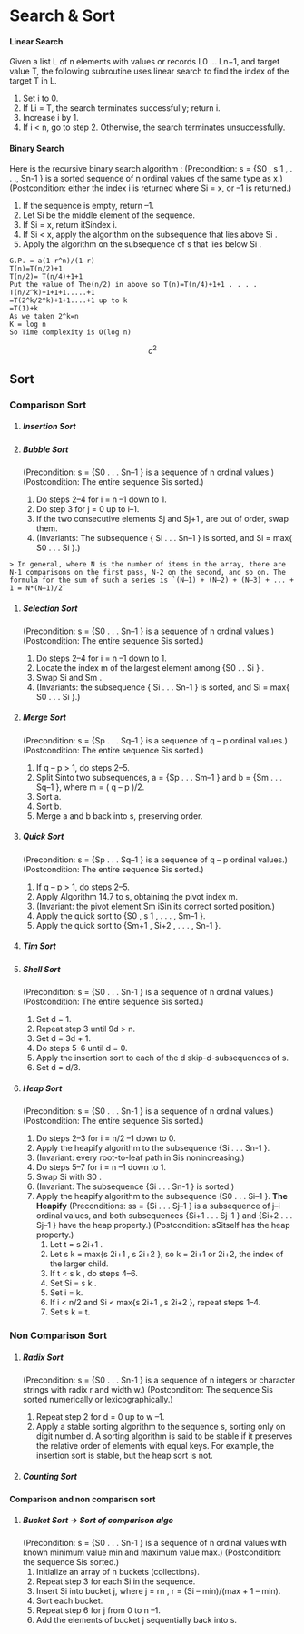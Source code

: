 Search & Sort
=============

#### Linear Search

Given a list L of n elements with values or records L0 ... Ln−1, and target value T, the following subroutine uses linear search to find the index of the target T in L.

 1. Set i to 0.
 1. If Li = T, the search terminates successfully; return i.
 1. Increase i by 1.
 1. If i < n, go to step 2. Otherwise, the search terminates unsuccessfully.

#### Binary Search

Here is the recursive binary search algorithm :
(Precondition: s = {S0 , s 1 , . . ., Sn-1 } is a sorted sequence of n ordinal values of the same type as x.)
(Postcondition: either the index i is returned where Si = x, or –1 is returned.)

  1. If the sequence is empty, return –1.
  1. Let Si be the middle element of the sequence.
  1. If Si = x, return itSindex i.
  1. If Si < x, apply the algorithm on the subsequence that lies above Si .
  1. Apply the algorithm on the subsequence of s that lies below Si .
    
    G.P. = a(1-r^n)/(1-r)
    T(n)=T(n/2)+1
    T(n/2)= T(n/4)+1+1
    Put the value of The(n/2) in above so T(n)=T(n/4)+1+1 . . . . T(n/2^k)+1+1+1.....+1
    =T(2^k/2^k)+1+1....+1 up to k
    =T(1)+k
    As we taken 2^k=n
    K = log n
    So Time complexity is O(log n)

$$c^2$$

## Sort

### Comparison Sort
  1. ##### Insertion Sort

  1. ##### Bubble Sort
     (Precondition: s = {S0 . . . Sn–1 } is a sequence of n ordinal values.)
     (Postcondition: The entire sequence Sis sorted.)  
     1. Do steps 2–4 for i = n –1 down to 1.  
     1. Do step 3 for j = 0 up to i–1.  
     1. If the two consecutive elements Sj and Sj+1 , are out of order, swap them.  
     1. (Invariants: The subsequence { Si . . . Sn–1 } is sorted, and Si = max{ S0 . . . Si }.)  

    > In general, where N is the number of items in the array, there are N-1 comparisons on the first pass, N-2 on the second, and so on. The formula for the sum of such a series is `(N–1) + (N–2) + (N–3) + ... + 1 = N*(N–1)/2`

  1. ##### Selection Sort
     (Precondition: s = {S0 . . . Sn–1 } is a sequence of n ordinal values.)
     (Postcondition: The entire sequence Sis sorted.)
     1. Do steps 2–4 for i = n –1 down to 1.
     1. Locate the index m of the largest element among {S0 . . Si } .
     1. Swap Si and Sm .
     1. (Invariants: the subsequence { Si . . . Sn-1 } is sorted, and Si = max{ S0 . . . Si }.)
 
  1. ##### Merge Sort
     (Precondition: s = {Sp . . . Sq–1 } is a sequence of q – p ordinal values.)
     (Postcondition: The entire sequence Sis sorted.)
     1. If q – p > 1, do steps 2–5.
     1. Split Sinto two subsequences, a = {Sp . . . Sm–1 } and b = {Sm . . . Sq–1 }, where m = ( q – p )/2.
     1. Sort a.
     1. Sort b.
     1. Merge a and b back into s, preserving order.

  1. ##### Quick Sort
     (Precondition: s = {Sp . . . Sq–1 } is a sequence of q – p ordinal values.)
     (Postcondition: The entire sequence Sis sorted.)
     1. If q – p > 1, do steps 2–5.
     1. Apply Algorithm 14.7 to s, obtaining the pivot index m.
     1. (Invariant: the pivot element Sm iSin its correct sorted position.)
     1. Apply the quick sort to {S0 , s 1 , . . . , Sm–1 }.
     1. Apply the quick sort to {Sm+1 , Si+2 , . . . , Sn-1 }.

  1. ##### Tim Sort

  1. ##### Shell Sort
     (Precondition: s = {S0 . . . Sn-1 } is a sequence of n ordinal values.)
     (Postcondition: The entire sequence Sis sorted.)
     1. Set d = 1.
     1. Repeat step 3 until 9d > n.
     1. Set d = 3d + 1.
     1. Do steps 5–6 until d = 0.
     1. Apply the insertion sort to each of the d skip-d-subsequences of s.
     1. Set d = d/3.

  1. ##### Heap Sort
     (Precondition: s = {S0 . . . Sn-1 } is a sequence of n ordinal values.)
     (Postcondition: The entire sequence Sis sorted.)
     1. Do steps 2–3 for i = n/2 –1 down to 0.
     1. Apply the heapify algorithm to the subsequence {Si . . . Sn-1 }.
     1. (Invariant: every root-to-leaf path in Sis nonincreasing.)
     1. Do steps 5–7 for i = n –1 down to 1.
     1. Swap Si with S0 .
     1. (Invariant: The subsequence {Si . . . Sn-1 } is sorted.)
     1. Apply the heapify algorithm to the subsequence {S0 . . . Si–1 }.
      **The Heapify**
         (Preconditions: ss = {Si . . . Sj–1 } is a subsequence of j–i ordinal values, and both subsequences {Si+1 . . . Sj–1 } and {Si+2 . . . Sj–1 } have the heap property.)
         (Postcondition: sSitself has the heap property.)
         1. Let t = s 2i+1 .
         1. Let s k = max{s 2i+1 , s 2i+2 }, so k = 2i+1 or 2i+2, the index of the larger child.
         1. If t < s k , do steps 4–6.
         1. Set Si = s k .
         1. Set i = k.
         1. If i < n/2 and Si < max{s 2i+1 , s 2i+2 }, repeat steps 1–4.
         1. Set s k = t.

### Non Comparison Sort
  1. ##### Radix Sort
     (Precondition: s = {S0 . . . Sn-1 } is a sequence of n integers or character strings with radix r and width w.)
     (Postcondition: The sequence Sis sorted numerically or lexicographically.)
     1. Repeat step 2 for d = 0 up to w –1.
     1. Apply a stable sorting algorithm to the sequence s, sorting only on digit number d.
     A sorting algorithm is said to be stable if it preserves the relative order of elements with equal keys. For example, the insertion sort is stable, but the heap sort is not.
  
  1. ##### Counting Sort

#### Comparison and non comparison sort
  1. ##### Bucket Sort -> Sort of comparison algo
     (Precondition: s = {S0 . . . Sn-1 } is a sequence of n ordinal values with known minimum value min and maximum value max.)
     (Postcondition: the sequence Sis sorted.)
     1. Initialize an array of n buckets (collections).
     1. Repeat step 3 for each Si in the sequence.
     1. Insert Si into bucket j, where j = rn , r = (Si – min)/(max + 1 – min).
     1. Sort each bucket.
     1. Repeat step 6 for j from 0 to n –1.
     1. Add the elements of bucket j sequentially back into s.



<!--Start Fragment-->
